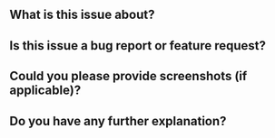 ## What is this issue about?

<!-- Put your description here. -->

## Is this issue a bug report or feature request?

<!-- Answer "Bug report" or "Feature request". -->

## Could you please provide screenshots (if applicable)?

## Do you have any further explanation?
